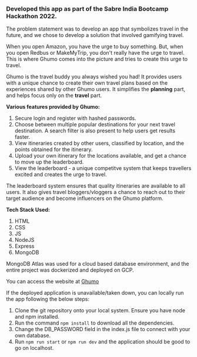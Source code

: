 ### Developed this app as part of the Sabre India Bootcamp Hackathon 2022.

The problem statement was to develop an app that symbolizes travel in the future, and we chose to develop a solution that involved gamifying travel.

When you open Amazon, you have the urge to buy something. But, when you open Redbus or MakeMyTrip, you don't really have the urge to travel. This is where Ghumo comes into the picture and tries to create this urge to travel.

Ghumo is the travel buddy you always wished you had! It provides users with a unique chance to create their own travel plans based on the experiences shared by other Ghumo users. It simplifies the **planning** part, and helps focus only on the **travel** part.

**Various features provided by Ghumo:**

1. Secure login and register with hashed passwords.
2. Choose between multiple popular destinations for your next travel destination. A search filter is also present to help users get results faster.
3. View itineraries created by other users, classified by location, and the points obtained for the itinerary.
4. Upload your own itinerary for the locations available, and get a chance to move up the leaderboard.
5. View the leaderboard - a unique competitve system that keeps travellers excited and creates the urge to travel.

The leaderboard system ensures that quality itineraries are available to all users. It also gives travel bloggers/vloggers a chance to reach out to their target audience and become influencers on the Ghumo platform.

**Tech Stack Used:**

1. HTML
2. CSS
3. JS
4. NodeJS
5. Express
6. MongoDB

MongoDB Atlas was used for a cloud based database environment, and the entire project was dockerized and deployed on GCP.

You can access the website at [Ghumo](https://ghumo-rjjg3allbq-el.a.run.app/)

If the deployed application is unavailable/taken down, you can locally run the app following the below steps:

1. Clone the git repository onto your local system. Ensure you have node and npm installed.
2. Run the command `npm install` to download all the dependencies.
3. Change the DB_PASSWORD field in the index.js file to connect with your own database.
4. Run `npm run start` or `npm run dev` and the application should be good to go on localhost.
